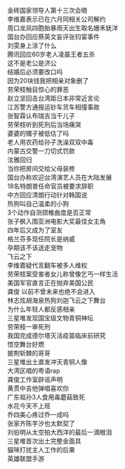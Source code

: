 金砖国家领导人第十三次会晤  
李维嘉表示已在六月同相关公司解约  
周口龙凤四胞胎暴雨天出生取名姗禾妩洋  
国台办回应蔡英文妄评张钧甯事件  
刘雯身上涂了什么  
腾讯回应60岁老人凌晨王者五杀  
这不是老公是济公  
结婚后必须要改口吗  
因为20块钱我把相亲对象删了  
劳荣枝触目惊心的罪恶  
赵立坚回击台湾距日本非常近言论  
江苏警方通报运钞车货车相撞事故  
张智霖认布瑞吉当干儿子  
劳荣枝听到死刑后当场痛哭  
婆婆的镯子被低估了吗  
老人用农药给孙子洗澡双双中毒  
内蒙古交警一刀切式罚款  
泫雅回归  
当你把房间交给父母装修  
国台办称欢迎台湾演艺人员在大陆发展  
18名特朗普任命官员被要求辞职  
中方回应清朗行动针对韩国说  
热狗叫自己温柔的小狗  
3个动作自测颈椎曲度是否正常  
张子枫入围亚洲电影大奖最佳女主角  
四年后又成为了室友  
格兰芬多现任院长是纳威  
孕期该不该送走宠物  
飞云之下  
李维嘉疑代言翻车被多人维权  
劳荣枝案受害者女儿称曾像乞丐一样生活  
美国军官直言正在抛弃美国公民  
龚俊 以前不曾未来也绝不会进入  
林志炫胡海泉热狗刘迦飞云之下舞台  
为什么年轻人都反感相亲  
三星堆发现国宝级文物青铜神坛  
劳荣枝一审死刑  
我国完成德尔塔灭活疫苗临床前研究  
悟空舞台好燃  
披荆斩棘的哥哥  
三星堆出土直发冲天青铜人像  
大湾区唱的粤语rap  
龚俊工作室辟谣声明  
黄贯中吉他弹唱喜欢你  
广东祖孙3人食用毒蘑菇致死  
水花今天不上班  
乔四美心疼过乔一成吗  
张家齐陈芋汐也太默契了  
刘伯明从太空拍大西洋的最后一滴眼泪  
三星堆首次出土完整金面具  
猫咪打扰主人工作的后果  
英雄联盟手游  
